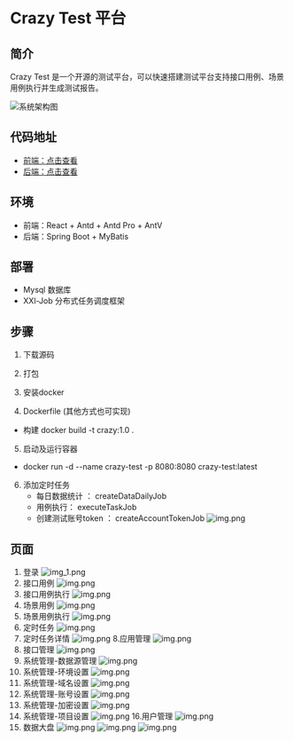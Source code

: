 # Crazy Test 平台

## 简介

Crazy Test 是一个开源的测试平台，可以快速搭建测试平台支持接口用例、场景用例执行并生成测试报告。

![系统架构图](src/photo/架构图.png)

## 代码地址

* [前端：点击查看](https://github.com/crazy0261/crazy-test-ui.git)
* [后端：点击查看](https://github.com/crazy0261/crazy-test.git)

## 环境

- 前端：React + Antd + Antd Pro + AntV
- 后端：Spring Boot + MyBatis

## 部署

- Mysql 数据库
- XXl-Job 分布式任务调度框架

## 步骤

1. 下载源码

2. 打包

3. 安装docker

4. Dockerfile (其他方式也可实现)

- 构建 docker build -t crazy:1.0 .

5. 启动及运行容器

- docker run -d --name crazy-test -p 8080:8080 crazy-test:latest

6. 添加定时任务
    - 每日数据统计 ： createDataDailyJob
    - 用例执行： executeTaskJob
    - 创建测试账号token ： createAccountTokenJob
    ![img.png](src/photo/定时任务_xxl.png)

## 页面

1. 登录
   ![img_1.png](src/photo/登录.png)
2. 接口用例
   ![img.png](src/photo/首页.png)
3. 接口用例执行
   ![img.png](src/photo/接口用例执行.png)
4. 场景用例
   ![img.png](src/photo/场景用例.png)
5. 场景用例执行
   ![img.png](src/photo/场景用例执行.png)
6. 定时任务
   ![img.png](src/photo/定时任务.png)
7. 定时任务详情
   ![img.png](src/photo/定时任务详情.png)
   8.应用管理
   ![img.png](src/photo/应用管理.png)
9. 接口管理
   ![img.png](src/photo/接口管理.png)
10. 系统管理-数据源管理
    ![img.png](src/photo/数据源.png)
11. 系统管理-环境设置
    ![img.png](src/photo/环境设置.png)
12. 系统管理-域名设置
    ![img.png](src/photo/域名设置.png)
13. 系统管理-账号设置
    ![img.png](src/photo/测试账号设置.png)
14. 系统管理-加密设置
    ![img.png](src/photo/加密设置.png)
15. 系统管理-项目设置
    ![img.png](src/photo/项目设置.png)
    16.用户管理
    ![img.png](src/photo/账号设置.png)
17. 数据大盘
    ![img.png](src/photo/数据大盘1.png)
    ![img.png](src/photo/数据大盘2.png)
    ![img.png](src/photo/数据大盘3.png)
